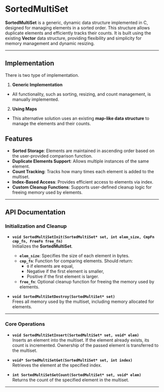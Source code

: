# SortedMultiSet  

**SortedMultiSet** is a generic, dynamic data structure implemented in C, designed for managing elements in a sorted order. This structure allows duplicate elements and efficiently tracks their counts. It is built using the existing **Vector** data structure, providing flexibility and simplicity for memory management and dynamic resizing.  

---
## Implementation 
   There is two type of implementation.
1. **Generic Implementation**  
  - All functionality, such as sorting, resizing, and count management, is manually implemented.  

2. **Using Maps**  
  - This alternative solution uses an existing **map-like data structure** to manage the elements and their counts.  

## Features  

- **Sorted Storage**: Elements are maintained in ascending order based on the user-provided comparison function.  
- **Duplicate Elements Support**: Allows multiple instances of the same element.  
- **Count Tracking**: Tracks how many times each element is added to the multiset.  
- **Index-Based Access**: Provides efficient access to elements via index.  
- **Custom Cleanup Functions**: Supports user-defined cleanup logic for freeing memory used by elements.  

---

## API Documentation  

### Initialization and Cleanup  

- **`void SortedMultiSetInit(SortedMultiSet* set, int elem_size, CmpFn cmp_fn, FreeFn free_fn)`**  
  Initializes the **SortedMultiSet**.  
  - **`elem_size`**: Specifies the size of each element in bytes.  
  - **`cmp_fn`**: Function for comparing elements. Should return:  
    - `0` if elements are equal,  
    - Negative if the first element is smaller,  
    - Positive if the first element is larger.  
  - **`free_fn`**: Optional cleanup function for freeing the memory used by elements.  

- **`void SortedMultiSetDestroy(SortedMultiSet* set)`**  
  Frees all memory used by the multiset, including memory allocated for elements.  

---

### Core Operations  

- **`void SortedMultiSetInsert(SortedMultiSet* set, void* elem)`**  
  Inserts an element into the multiset. If the element already exists, its count is incremented. Ownership of the passed element is transferred to the multiset.  

- **`void* SortedMultiSetGet(SortedMultiSet* set, int index)`**  
  Retrieves the element at the specified index.  

- **`int SortedMultiSetGetCount(SortedMultiSet* set, void* elem)`**  
  Returns the count of the specified element in the multiset.  

---